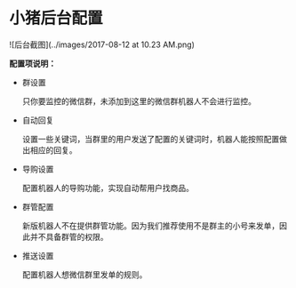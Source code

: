 小猪后台配置
======

![后台截图](../images/2017-08-12 at 10.23 AM.png)

**配置项说明：**

* 群设置

    只你要监控的微信群，未添加到这里的微信群机器人不会进行监控。

* 自动回复

    设置一些关键词，当群里的用户发送了配置的关键词时，机器人能按照配置做出相应的回复。

* 导购设置

    配置机器人的导购功能，实现自动帮用户找商品。

* 群管配置

    新版机器人不在提供群管功能。因为我们推荐使用不是群主的小号来发单，因此并不具备群管的权限。

* 推送设置

    配置机器人想微信群里发单的规则。
